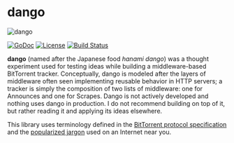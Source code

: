 # dango

![dango](https://i.imgur.com/svvnsus.jpg)

[![GoDoc](https://godoc.org/github.com/jzelinskie/dango?status.svg)](https://godoc.org/github.com/jzelinskie/dango)
[![License](https://img.shields.io/badge/license-BSD-blue.svg)](https://en.wikipedia.org/wiki/BSD_licenses#2-clause_license_.28.22Simplified_BSD_License.22_or_.22FreeBSD_License.22.29)
[![Build Status](https://api.travis-ci.org/jzelinskie/dango.svg?branch=master)](https://travis-ci.org/jzelinskie/dango)

**dango** (named after the Japanese food *hanami dango*) was a thought experiment used for testing ideas while building a middleware-based BitTorrent tracker.
Conceptually, dango is modeled after the layers of middleware often seen implementing reusable behavior in HTTP servers; a tracker is simply the composition of two lists of middleware: one for Announces and one for Scrapes.
Dango is not actively developed and nothing uses dango in production.
I do not recommend building on top of it, but rather reading it and applying its ideas elsewhere.

This library uses terminology defined in the [BitTorrent protocol specification] and the [popularized jargon] used on an Internet near you.

[BitTorrent protocol specification]: http://www.bittorrent.org/beps/bep_0003.html
[popularized jargon]: https://en.wikipedia.org/wiki/Glossary_of_BitTorrent_terms
